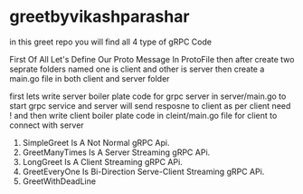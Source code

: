 # greetbyvikashparashar

in this greet repo you will find all 4 type of gRPC Code 

First Of All Let's Define Our Proto Message In ProtoFile
then after create two seprate folders named one is client and other is server
then create a main.go file in both client and server folder

first lets write server boiler plate code for grpc server in server/main.go to start grpc service and server will send resposne to client as per client need !
and then write client boiler plate code in cleint/main.go file for client to connect with server

1. SimpleGreet Is A Not Normal gRPC Api.
2. GreetManyTimes Is A Server Streaming gRPC APi.
3. LongGreet Is A Client Streaming gRPC APi.
4. GreetEveryOne Is Bi-Direction Serve-Client Streaming gRPC APi.
5. GreetWithDeadLine 
